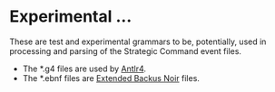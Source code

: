 # Experimental ...

These are test and experimental grammars to be, potentially, used in processing and parsing of the Strategic Command event files.

- The *.g4 files are used by [Antlr4](https://github.com/antlr/antlr4).
- The *.ebnf files are [Extended Backus Noir](https://en.wikipedia.org/wiki/Extended_Backus%E2%80%93Naur_form) files.